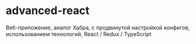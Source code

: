 # advanced-react
Веб-приложение, аналог Хабра, с продвинутой настройкой конфигов, использованием технологий, React / Redux / TypeScript
